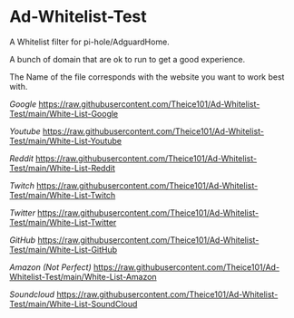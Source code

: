 # Ad-Whitelist-Test

A Whitelist filter for pi-hole/AdguardHome.

A bunch of domain that are ok to run to get a good experience.

The Name of the file corresponds with the website you want to work best with.

*Google* https://raw.githubusercontent.com/Theice101/Ad-Whitelist-Test/main/White-List-Google

*Youtube* https://raw.githubusercontent.com/Theice101/Ad-Whitelist-Test/main/White-List-Youtube

*Reddit* https://raw.githubusercontent.com/Theice101/Ad-Whitelist-Test/main/White-List-Reddit

*Twitch* https://raw.githubusercontent.com/Theice101/Ad-Whitelist-Test/main/White-List-Twitch

*Twitter* https://raw.githubusercontent.com/Theice101/Ad-Whitelist-Test/main/White-List-Twitter

*GitHub* https://raw.githubusercontent.com/Theice101/Ad-Whitelist-Test/main/White-List-GitHub

*Amazon (Not Perfect)* https://raw.githubusercontent.com/Theice101/Ad-Whitelist-Test/main/White-List-Amazon

*Soundcloud* https://raw.githubusercontent.com/Theice101/Ad-Whitelist-Test/main/White-List-SoundCloud

